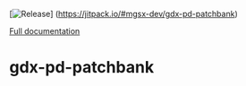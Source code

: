 
[![Release](https://jitpack.io/v/mgsx-dev/gdx-pd-patchbank.svg)]
(https://jitpack.io/#mgsx-dev/gdx-pd-patchbank)

[Full documentation](https://jitpack.io/com/github/mgsx-dev/gdx-pd-patchbank/master-SNAPSHOT/javadoc)

# gdx-pd-patchbank